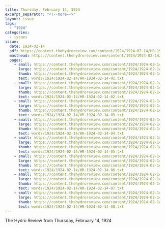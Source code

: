 ```yaml
---
title: Thursday, February 14, 1924
excerpt_separator: "<!--more-->"
layout: issue
tags:
  - "1924"
categories:
  - issues
issue:
  date: 1924-02-14
  pdf: https://content.thehydroreview.com/content/1924/1924-02-14/HR-1924-02-14.pdf
  masthead: https://content.thehydroreview.com/content/1924/1924-02-14/masthead/HR-1924-02-14.jpg
  pages:
    - small: https://content.thehydroreview.com/content/1924/1924-02-14/small/HR-1924-02-14-01.jpg
      large: https://content.thehydroreview.com/content/1924/1924-02-14/large/HR-1924-02-14-01.jpg
      thumb: https://content.thehydroreview.com/content/1924/1924-02-14/thumbnails/HR-1924-02-14-01.jpg
      text: words/1924/1924-02-14/HR-1924-02-14-01.txt
    - small: https://content.thehydroreview.com/content/1924/1924-02-14/small/HR-1924-02-14-02.jpg
      large: https://content.thehydroreview.com/content/1924/1924-02-14/large/HR-1924-02-14-02.jpg
      thumb: https://content.thehydroreview.com/content/1924/1924-02-14/thumbnails/HR-1924-02-14-02.jpg
      text: words/1924/1924-02-14/HR-1924-02-14-02.txt
    - small: https://content.thehydroreview.com/content/1924/1924-02-14/small/HR-1924-02-14-03.jpg
      large: https://content.thehydroreview.com/content/1924/1924-02-14/large/HR-1924-02-14-03.jpg
      thumb: https://content.thehydroreview.com/content/1924/1924-02-14/thumbnails/HR-1924-02-14-03.jpg
      text: words/1924/1924-02-14/HR-1924-02-14-03.txt
    - small: https://content.thehydroreview.com/content/1924/1924-02-14/small/HR-1924-02-14-04.jpg
      large: https://content.thehydroreview.com/content/1924/1924-02-14/large/HR-1924-02-14-04.jpg
      thumb: https://content.thehydroreview.com/content/1924/1924-02-14/thumbnails/HR-1924-02-14-04.jpg
      text: words/1924/1924-02-14/HR-1924-02-14-04.txt
    - small: https://content.thehydroreview.com/content/1924/1924-02-14/small/HR-1924-02-14-05.jpg
      large: https://content.thehydroreview.com/content/1924/1924-02-14/large/HR-1924-02-14-05.jpg
      thumb: https://content.thehydroreview.com/content/1924/1924-02-14/thumbnails/HR-1924-02-14-05.jpg
      text: words/1924/1924-02-14/HR-1924-02-14-05.txt
    - small: https://content.thehydroreview.com/content/1924/1924-02-14/small/HR-1924-02-14-06.jpg
      large: https://content.thehydroreview.com/content/1924/1924-02-14/large/HR-1924-02-14-06.jpg
      thumb: https://content.thehydroreview.com/content/1924/1924-02-14/thumbnails/HR-1924-02-14-06.jpg
      text: words/1924/1924-02-14/HR-1924-02-14-06.txt
    - small: https://content.thehydroreview.com/content/1924/1924-02-14/small/HR-1924-02-14-07.jpg
      large: https://content.thehydroreview.com/content/1924/1924-02-14/large/HR-1924-02-14-07.jpg
      thumb: https://content.thehydroreview.com/content/1924/1924-02-14/thumbnails/HR-1924-02-14-07.jpg
      text: words/1924/1924-02-14/HR-1924-02-14-07.txt
    - small: https://content.thehydroreview.com/content/1924/1924-02-14/small/HR-1924-02-14-08.jpg
      large: https://content.thehydroreview.com/content/1924/1924-02-14/large/HR-1924-02-14-08.jpg
      thumb: https://content.thehydroreview.com/content/1924/1924-02-14/thumbnails/HR-1924-02-14-08.jpg
      text: words/1924/1924-02-14/HR-1924-02-14-08.txt
---
```


The Hydro Review from Thursday, February 14, 1924

<!--more-->

